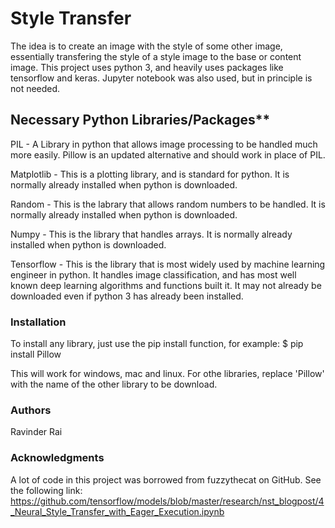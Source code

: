 # Style Transfer

The idea is to create an image with the style of some other image, essentially transfering the style of a style image to the base or content image. This project uses python 3, and heavily uses packages like tensorflow and keras. 
Jupyter notebook was also used, but in principle is not needed.



## Necessary Python Libraries/Packages**

PIL - A Library in python that allows image processing to be handled much more easily. Pillow is an updated alternative and should work in place of PIL.

Matplotlib - This is a plotting library, and is standard for python. It is normally already installed when python is downloaded.

Random - This is the labrary that allows random numbers to be handled. It is normally already installed when python is downloaded.

Numpy - This is the library that handles arrays. It is normally already installed when python is downloaded.

Tensorflow - This is the library that is most widely used by machine learning engineer in python. It handles image classification, and has most well known deep learning algorithms and functions built it. It may not already be downloaded even if python 3 has already been installed.



### Installation

To install any library, just use the pip install function, for example:
$ pip install Pillow

This will work for windows, mac and linux. For othe libraries, replace 'Pillow' with the name of the other library to be download.

### Authors

Ravinder Rai


### Acknowledgments

A lot of code in this project was borrowed from fuzzythecat on GitHub. See the following link: https://github.com/tensorflow/models/blob/master/research/nst_blogpost/4_Neural_Style_Transfer_with_Eager_Execution.ipynb
